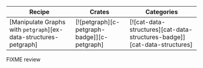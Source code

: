 | Recipe | Crates | Categories |
|--------|--------|------------|
| [Manipulate Graphs with `petgraph`][ex-data-structures-petgraph] | [![petgraph][c-petgraph-badge]][c-petgraph] | [![cat-data-structures][cat-data-structures-badge]][cat-data-structures] |

<div class="hidden">
FIXME review
</div>

